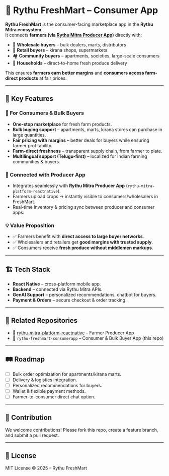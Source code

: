 # 🌾 Rythu FreshMart – Consumer App  

**Rythu FreshMart** is the consumer-facing marketplace app in the **Rythu Mitra ecosystem**.  
It connects **farmers (via [Rythu Mitra Producer App](https://github.com/RythuVerse/rythu-mitra-platform-reactnative))** directly with:  

- 🏢 **Wholesale buyers** – bulk dealers, marts, distributors  
- 🏬 **Retail buyers** – kirana shops, supermarkets  
- 🏘 **Community buyers** – apartments, societies, large-scale consumers  
- 🏡 **Households** – direct-to-home fresh produce delivery  

This ensures **farmers earn better margins** and **consumers access farm-direct products** at fair prices.  

---

## 🚀 Key Features  

### 🛒 For Consumers & Bulk Buyers  
- **One-stop marketplace** for fresh farm products.  
- **Bulk buying support** – apartments, marts, kirana stores can purchase in large quantities.  
- **Fair pricing with margins** – better deals for buyers while ensuring farmer profitability.  
- **Farm-direct freshness** – transparent supply chain, from farmer to plate.  
- **Multilingual support (Telugu-first)** – localized for Indian farming communities & buyers.  

### 🌱 Connected with Producer App  
- Integrates seamlessly with **Rythu Mitra Producer App** (`rythu-mitra-platform-reactnative`).  
- Farmers upload crops → instantly visible to consumers/wholesalers in FreshMart.  
- Real-time inventory & pricing sync between producer and consumer apps.  

### 💡 Value Proposition  
- ✅ Farmers benefit with **direct access to large buyer networks**.  
- ✅ Wholesalers and retailers get **good margins with trusted supply**.  
- ✅ Consumers receive **fresh produce without middlemen markups**.  

---

## 🏗 Tech Stack  
- **React Native** – cross-platform mobile app.  
- **Backend** – connected via Rythu Mitra APIs.  
- **GenAI Support** – personalized recommendations, chatbot for buyers.  
- **Payment & Orders** – secure checkout & order tracking.  

---

## 📂 Related Repositories  
- 🌱 [rythu-mitra-platform-reactnative](https://github.com/RythuVerse/rythu-mitra-platform-reactnative) – Farmer Producer App  
- 🛒 `rythu-freshmart-consumerapp` – Consumer & Bulk Buyer App (this repo)  

---

## 🛤 Roadmap  
- [ ] Bulk order optimization for apartments/kirana marts.  
- [ ] Delivery & logistics integration.  
- [ ] Personalized recommendations for buyers.  
- [ ] Wallet & flexible payment methods.  
- [ ] Farmer-to-consumer direct chat option.  

---

## 🤝 Contribution  
We welcome contributions! Please fork this repo, create a feature branch, and submit a pull request.  

---

## 📜 License  
MIT License © 2025 – Rythu FreshMart  
